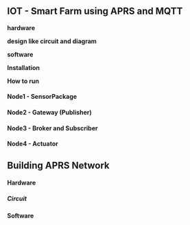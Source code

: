 ## IOT - Smart Farm using APRS and MQTT

__hardware__

__design like circuit and diagram__

__software__

__Installation__

__How to run__


#### Node1 - SensorPackage
#### Node2 - Gateway (Publisher)
#### Node3 - Broker and Subscriber
#### Node4 - Actuator


## Building APRS Network

#### Hardware
##### Circuit
#### Software

